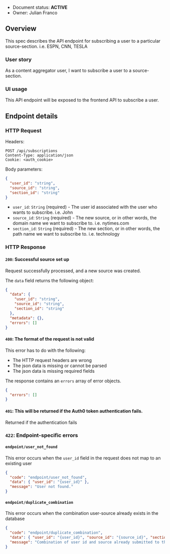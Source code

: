 - Document status: **ACTIVE**
- Owner: Julian Franco

## Overview

This spec describes the API endpoint for subscribing a user to a particular source-section. i.e. ESPN, CNN, TESLA

### User story

As a content aggregator user, I want to subscribe a user to a source-section.

### UI usage

This API endpoint will be exposed to the frontend API to subscribe a user.

## Endpoint details

### HTTP Request

Headers:

```http
POST /api/subscriptions
Content-Type: application/json
Cookie: <auth_cookie>
```

Body parameters:

```json
{
  "user_id": "string",
  "source_id": "string",
  "section_id": "string"
}
```

- `user_id`: `String` (required) - The user id associated with the user who wants to subscribe. i.e. John
- `source_id`: `String` (required) - The new source, or in other words, the domain name we want to subscribe to. i.e. nytimes.com
- `section_id`: `String` (required) - The new section, or in other words, the path name we want to subscribe to. i.e. technology

### HTTP Response

#### `200`: Successful source set up

Request successfully processed, and a new source was created.

The `data` field returns the following object:

```json
{
  "data": {
    "user_id": "string",
    "source_id": "string",
    "section_id": "string"
  },
  "metadata": {},
  "errors": []
}
```

#### `400`: The format of the request is not valid

This error has to do with the following:

- The HTTP request headers are wrong
- The json data is missing or cannot be parsed
- The json data is missing required fields

The response contains an `errors` array of error objects.

```json
{
  "errors": []
}
```

#### `401`: This will be returned if the Auth0 token authentication fails.

Returned if the authentication fails

### `422`: Endpoint-specific errors

#### `endpoint/user_not_found`

This error occurs when the `user_id` field in the request does not map to an existing user

```json
{
  "code": "endpoint/user_not_found",
  "data": { "user_id": "{user_id}" },
  "message": "User not found."
}
``` 

#### `endpoint/duplicate_combination`

This error occurs when the combination user-source already exists in the database

```json
{
  "code": "endpoint/duplicate_combination",
  "data": { "user_id": "{user_id}", "source_id": "{source_id}", "section_id": "{section_id}" },
  "message": "Combination of user id and source already submitted to the database"
}
```



